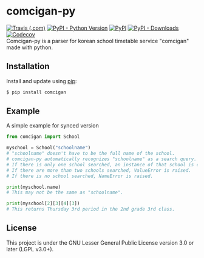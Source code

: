 # comcigan-py
[![Travis (.com)](https://img.shields.io/travis/com/Team-IF/comcigan-py?logo=travis&style=flat-square)](https://www.travis-ci.com/github/Team-IF/comcigan-py) [![PyPI - Python Version](https://img.shields.io/pypi/pyversions/comcigan?logo=python&style=flat-square)](https://pypi.org/project/comcigan/) [![PyPI](https://img.shields.io/pypi/v/comcigan?logo=python&style=flat-square)](https://pypi.org/project/comcigan/) [![PyPI - Downloads](https://img.shields.io/pypi/dm/comcigan?style=flat-square)](https://pypi.org/project/comcigan/) [![Codecov](https://img.shields.io/codecov/c/github/Team-IF/comcigan-py?logo=codecov&style=flat-square)](https://app.codecov.io/gh/Team-IF/comcigan-py)  
Comcigan-py is a parser for korean school timetable service "comcigan" made with python.
## Installation
Install and update using [pip](https://pip.pypa.io/en/stable/quickstart/):
```sh
$ pip install comcigan
```
## Example
A simple example for synced version
```python
from comcigan import School

myschool = School("schoolname")
# "schoolname" doesn't have to be the full name of the school.
# comcigan-py automatically recognizes "schoolname" as a search query.
# If there is only one school searched, an instance of that school is created.
# If there are more than two schools searched, ValueError is raised.
# If there is no school searched, NameError is raised.

print(myschool.name)
# This may not be the same as "schoolname".

print(myschool[2][3][4][3])
# This returns Thursday 3rd period in the 2nd grade 3rd class.
```

## License
This project is under the GNU Lesser General Public License version 3.0 or later (LGPL v3.0+).
